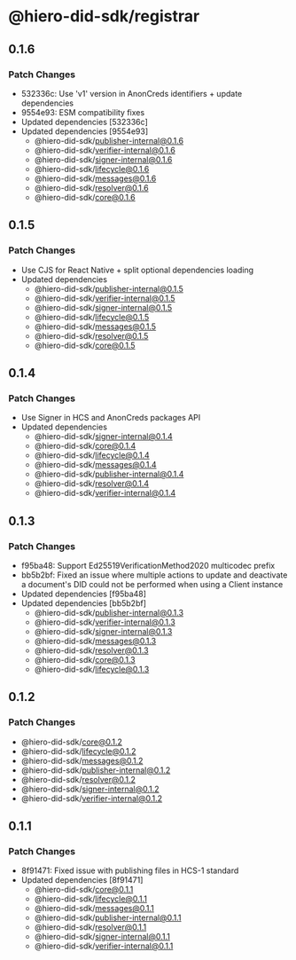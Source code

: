 # @hiero-did-sdk/registrar

## 0.1.6

### Patch Changes

- 532336c: Use 'v1' version in AnonCreds identifiers + update dependencies
- 9554e93: ESM compatibility fixes
- Updated dependencies [532336c]
- Updated dependencies [9554e93]
  - @hiero-did-sdk/publisher-internal@0.1.6
  - @hiero-did-sdk/verifier-internal@0.1.6
  - @hiero-did-sdk/signer-internal@0.1.6
  - @hiero-did-sdk/lifecycle@0.1.6
  - @hiero-did-sdk/messages@0.1.6
  - @hiero-did-sdk/resolver@0.1.6
  - @hiero-did-sdk/core@0.1.6

## 0.1.5

### Patch Changes

- Use CJS for React Native + split optional dependencies loading
- Updated dependencies
  - @hiero-did-sdk/publisher-internal@0.1.5
  - @hiero-did-sdk/verifier-internal@0.1.5
  - @hiero-did-sdk/signer-internal@0.1.5
  - @hiero-did-sdk/lifecycle@0.1.5
  - @hiero-did-sdk/messages@0.1.5
  - @hiero-did-sdk/resolver@0.1.5
  - @hiero-did-sdk/core@0.1.5

## 0.1.4

### Patch Changes

- Use Signer in HCS and AnonCreds packages API
- Updated dependencies
  - @hiero-did-sdk/signer-internal@0.1.4
  - @hiero-did-sdk/core@0.1.4
  - @hiero-did-sdk/lifecycle@0.1.4
  - @hiero-did-sdk/messages@0.1.4
  - @hiero-did-sdk/publisher-internal@0.1.4
  - @hiero-did-sdk/resolver@0.1.4
  - @hiero-did-sdk/verifier-internal@0.1.4

## 0.1.3

### Patch Changes

- f95ba48: Support Ed25519VerificationMethod2020 multicodec prefix
- bb5b2bf: Fixed an issue where multiple actions to update and deactivate a document's DID could not be performed when using a Client instance
- Updated dependencies [f95ba48]
- Updated dependencies [bb5b2bf]
  - @hiero-did-sdk/publisher-internal@0.1.3
  - @hiero-did-sdk/verifier-internal@0.1.3
  - @hiero-did-sdk/signer-internal@0.1.3
  - @hiero-did-sdk/messages@0.1.3
  - @hiero-did-sdk/resolver@0.1.3
  - @hiero-did-sdk/core@0.1.3
  - @hiero-did-sdk/lifecycle@0.1.3

## 0.1.2

### Patch Changes

- @hiero-did-sdk/core@0.1.2
- @hiero-did-sdk/lifecycle@0.1.2
- @hiero-did-sdk/messages@0.1.2
- @hiero-did-sdk/publisher-internal@0.1.2
- @hiero-did-sdk/resolver@0.1.2
- @hiero-did-sdk/signer-internal@0.1.2
- @hiero-did-sdk/verifier-internal@0.1.2

## 0.1.1

### Patch Changes

- 8f91471: Fixed issue with publishing files in HCS-1 standard
- Updated dependencies [8f91471]
  - @hiero-did-sdk/core@0.1.1
  - @hiero-did-sdk/lifecycle@0.1.1
  - @hiero-did-sdk/messages@0.1.1
  - @hiero-did-sdk/publisher-internal@0.1.1
  - @hiero-did-sdk/resolver@0.1.1
  - @hiero-did-sdk/signer-internal@0.1.1
  - @hiero-did-sdk/verifier-internal@0.1.1
